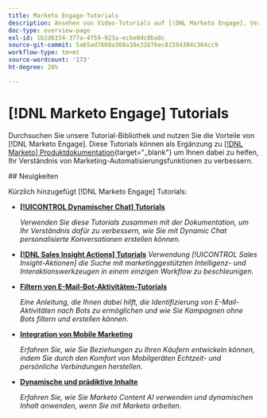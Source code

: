 ```yaml
---
title: Marketo Engage-Tutorials
description: Ansehen von Video-Tutorials auf [!DNL Marketo Engage]. Verbessern Sie Ihr Verständnis für die Verwendung von Funktionen zur Marketing-Automatisierung und mehr.
doc-type: overview-page
exl-id: 1b2d6334-377a-4f59-923a-ecbe0dc0ba0c
source-git-commit: 5a65ad7660a368a10e31b76ec81594304c304cc9
workflow-type: tm+mt
source-wordcount: '173'
ht-degree: 20%

---
```


# [!DNL Marketo Engage] Tutorials

Durchsuchen Sie unsere Tutorial-Bibliothek und nutzen Sie die Vorteile von [!DNL Marketo Engage]. Diese Tutorials können als Ergänzung zu [[!DNL Marketo] Produktdokumentation](https://experienceleague.adobe.com/docs/marketo/using/home.html){target="_blank"} um Ihnen dabei zu helfen, Ihr Verständnis von Marketing-Automatisierungsfunktionen zu verbessern.

<div id="whats-new-section">
## Neuigkeiten

Kürzlich hinzugefügt [!DNL Marketo Engage] Tutorials:

* **[[!UICONTROL Dynamischer Chat]  Tutorials](dynamic-chat/dynamic-chat-overview.md)**

   _Verwenden Sie diese Tutorials zusammen mit der Dokumentation, um Ihr Verständnis dafür zu verbessern, wie Sie mit Dynamic Chat personalisierte Konversationen erstellen können._

* **[[!DNL Sales Insight Actions] Tutorials](/help/sales-insight-actions/overview.md)**
   _Verwendung [!UICONTROL Sales Insight-Aktionen] die Suche mit marketinggestützten Intelligenz- und Interaktionswerkzeugen in einem einzigen Workflow zu beschleunigen._

* **[Filtern von E-Mail-Bot-Aktivitäten-Tutorials](filtering-email-bot-activities/setup.md)**

   _Eine Anleitung, die Ihnen dabei hilft, die Identifizierung von E-Mail-Aktivitäten nach Bots zu ermöglichen und wie Sie Kampagnen ohne Bots filtern und erstellen können._

* **[Integration von Mobile Marketing](cross-channel-marketing/mobile-marketing-learn.md)**

   _Erfahren Sie, wie Sie Beziehungen zu Ihren Käufern entwickeln können, indem Sie durch den Komfort von Mobilgeräten Echtzeit- und persönliche Verbindungen herstellen._

* **[Dynamische und prädiktive Inhalte](email-marketing/dynamic-and-predictive-content-learn.md)**

   _Erfahren Sie, wie Sie Marketo Content AI verwenden und dynamischen Inhalt anwenden, wenn Sie mit Marketo arbeiten._

</div>
<div id="recs-overview-body-1"></div>
<div id="recs-overview-body-2"></div>
<div id="recs-overview-body-3"></div>
<div id="recs-overview-body-4"></div>
<div id="recs-overview-body-5"></div>
<div id="recs-overview-body-6"></div>
